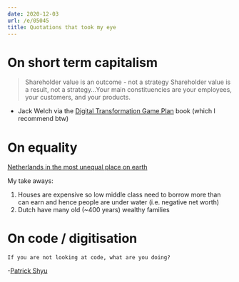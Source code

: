 ```yaml
---
date: 2020-12-03
url: /e/05045
title: Quotations that took my eye
---
```


# On short term capitalism

<blockquote>
Shareholder value is an outcome - not a strategy Shareholder value is a
result, not a strategy…Your main constituencies are your employees, your
customers, and your products.
</blockquote>

- Jack Welch via the [Digital Transformation Game Plan](https://learning.oreilly.com/library/view/digital-transformation-game/9781492054382/) book (which I recommend btw)

# On equality

[Netherlands in the most unequal place on earth](https://www.youtube.com/watch?v=Ot4qdCs54ZE&feature=youtu.be)

My take aways:

1. Houses are expensive so low middle class need to borrow more than can earn and hence people are under water (i.e. negative net worth)
2. Dutch have many old (~400 years) wealthy families

# On code / digitisation

	If you are not looking at code, what are you doing?

-[Patrick Shyu](https://www.youtube.com/watch?v=6WRlMvxPlCA)


